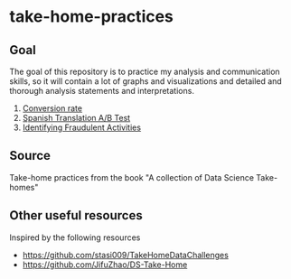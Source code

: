 # take-home-practices

## Goal

The goal of this repository is to practice my analysis and communication skills, so it will contain a lot of graphs and visualizations and detailed and thorough analysis statements and interpretations.

1. [Conversion rate](https://github.com/kammybdeng/take-home-practices/blob/master/conversion%20rate.ipynb)
2. [Spanish Translation A/B Test](https://github.com/kammybdeng/take-home-practices/blob/master/Translation_Test/Spanish%20Translation%20AB%20test.ipynb)
4. [Identifying Fraudulent Activities](https://github.com/kammybdeng/take-home-practices/blob/master/Fraud/Identifying%20Fraudulent%20Activities.ipynb)

## Source
Take-home practices from the book "A collection of Data Science Take-homes"

## Other useful resources
Inspired by the following resources
- https://github.com/stasi009/TakeHomeDataChallenges
- https://github.com/JifuZhao/DS-Take-Home
